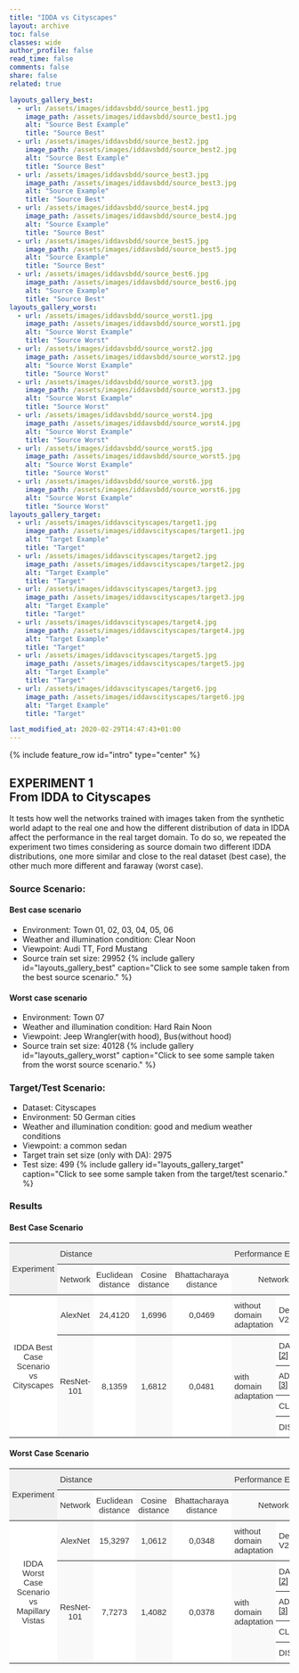 ```yaml
---
title: "IDDA vs Cityscapes"
layout: archive
toc: false
classes: wide
author_profile: false
read_time: false
comments: false
share: false
related: true

layouts_gallery_best:
  - url: /assets/images/iddavsbdd/source_best1.jpg
    image_path: /assets/images/iddavsbdd/source_best1.jpg
    alt: "Source Best Example"
    title: "Source Best"
  - url: /assets/images/iddavsbdd/source_best2.jpg
    image_path: /assets/images/iddavsbdd/source_best2.jpg
    alt: "Source Best Example"
    title: "Source Best"
  - url: /assets/images/iddavsbdd/source_best3.jpg
    image_path: /assets/images/iddavsbdd/source_best3.jpg
    alt: "Source Example"
    title: "Source Best"
  - url: /assets/images/iddavsbdd/source_best4.jpg
    image_path: /assets/images/iddavsbdd/source_best4.jpg
    alt: "Source Example"
    title: "Source Best"
  - url: /assets/images/iddavsbdd/source_best5.jpg
    image_path: /assets/images/iddavsbdd/source_best5.jpg
    alt: "Source Example"
    title: "Source Best"
  - url: /assets/images/iddavsbdd/source_best6.jpg
    image_path: /assets/images/iddavsbdd/source_best6.jpg
    alt: "Source Example"
    title: "Source Best"
layouts_gallery_worst:
  - url: /assets/images/iddavsbdd/source_worst1.jpg
    image_path: /assets/images/iddavsbdd/source_worst1.jpg
    alt: "Source Worst Example"
    title: "Source Worst"
  - url: /assets/images/iddavsbdd/source_worst2.jpg
    image_path: /assets/images/iddavsbdd/source_worst2.jpg
    alt: "Source Worst Example"
    title: "Source Worst"
  - url: /assets/images/iddavsbdd/source_worst3.jpg
    image_path: /assets/images/iddavsbdd/source_worst3.jpg
    alt: "Source Worst Example"
    title: "Source Worst"
  - url: /assets/images/iddavsbdd/source_worst4.jpg
    image_path: /assets/images/iddavsbdd/source_worst4.jpg
    alt: "Source Worst Example"
    title: "Source Worst"
  - url: /assets/images/iddavsbdd/source_worst5.jpg
    image_path: /assets/images/iddavsbdd/source_worst5.jpg
    alt: "Source Worst Example"
    title: "Source Worst"
  - url: /assets/images/iddavsbdd/source_worst6.jpg
    image_path: /assets/images/iddavsbdd/source_worst6.jpg
    alt: "Source Worst Example"
    title: "Source Worst"
layouts_gallery_target:
  - url: /assets/images/iddavscityscapes/target1.jpg
    image_path: /assets/images/iddavscityscapes/target1.jpg
    alt: "Target Example"
    title: "Target"
  - url: /assets/images/iddavscityscapes/target2.jpg
    image_path: /assets/images/iddavscityscapes/target2.jpg
    alt: "Target Example"
    title: "Target"
  - url: /assets/images/iddavscityscapes/target3.jpg
    image_path: /assets/images/iddavscityscapes/target3.jpg
    alt: "Target Example"
    title: "Target"
  - url: /assets/images/iddavscityscapes/target4.jpg
    image_path: /assets/images/iddavscityscapes/target4.jpg
    alt: "Target Example"
    title: "Target"
  - url: /assets/images/iddavscityscapes/target5.jpg
    image_path: /assets/images/iddavscityscapes/target5.jpg
    alt: "Target Example"
    title: "Target"
  - url: /assets/images/iddavscityscapes/target6.jpg
    image_path: /assets/images/iddavscityscapes/target6.jpg
    alt: "Target Example"
    title: "Target"

last_modified_at: 2020-02-29T14:47:43+01:00
---
```

{% include feature_row id="intro" type="center" %}

## EXPERIMENT 1<br>From IDDA to Cityscapes
It tests how well the networks trained with images taken from the synthetic world adapt to the real one and how the different distribution 
of data in IDDA affect the performance in the real target domain. To do so, we repeated the experiment two times considering as source domain 
two different IDDA distributions, one more similar and close to the real dataset (best case), the other much more different and faraway (worst case).


### Source Scenario: 
#### Best case scenario
- Environment: Town 01, 02, 03, 04, 05, 06
- Weather and illumination condition: Clear Noon
- Viewpoint: Audi TT, Ford Mustang
- Source train set size: 29952
{% include gallery id="layouts_gallery_best" caption="Click to see some sample taken from the best source scenario." %}
#### Worst case scenario
- Environment: Town 07
- Weather and illumination condition: Hard Rain Noon
- Viewpoint: Jeep Wrangler(with hood), Bus(without hood)
- Source train set size: 40128
{% include gallery id="layouts_gallery_worst" caption="Click to see some sample taken from the worst source scenario." %}

### Target/Test Scenario:
- Dataset: Cityscapes
- Environment: 50 German cities
- Weather and illumination condition: good and medium weather conditions
- Viewpoint: a common sedan
- Target train set size (only with DA): 2975
- Test size: 499
{% include gallery id="layouts_gallery_target" caption="Click to see some sample taken from the target/test scenario." %}

### Results
#### Best Case Scenario
<style type="text/css">
.tg  {border-collapse:collapse;border-spacing:0;border-color:#ccc;}
.tg td{font-family:Arial, sans-serif;font-size:14px;padding:10px 5px;border-style:solid;border-width:0px;overflow:hidden;word-break:normal;border-top-width:1px;border-bottom-width:1px;border-color:#ccc;color:#333;background-color:#fff;}
.tg th{font-family:Arial, sans-serif;font-size:14px;font-weight:normal;padding:10px 5px;border-style:solid;border-width:0px;overflow:hidden;word-break:normal;border-top-width:1px;border-bottom-width:1px;border-color:#ccc;color:#333;background-color:#f0f0f0;}
.tg .tg-g1sy{background-color:#f9f9f9;font-size:15px;border-color:inherit;text-align:center;vertical-align:middle}
.tg .tg-8ot9{font-size:15px;border-color:inherit;text-align:center;vertical-align:top}
.tg .tg-zeup{background-color:#f9f9f9;font-style:italic;font-size:15px;border-color:inherit;text-align:center;vertical-align:middle}
.tg .tg-8jvv{font-size:15px;border-color:inherit;text-align:left;vertical-align:top}
.tg .tg-c3ow{border-color:inherit;text-align:center;vertical-align:top}
.tg .tg-yk9p{font-size:15px;border-color:inherit;text-align:center;vertical-align:middle}
.tg .tg-z8x8{background-color:#f9f9f9;font-size:15px;border-color:inherit;text-align:left;vertical-align:middle}
.tg .tg-4dm3{font-size:15px;border-color:inherit;text-align:left;vertical-align:middle}
.tg .tg-7xkh{background-color:#f9f9f9;font-style:italic;font-size:15px;border-color:inherit;text-align:center;vertical-align:top}
.tg .tg-0pky{border-color:inherit;text-align:left;vertical-align:top}
.tg .tg-abip{background-color:#f9f9f9;border-color:inherit;text-align:center;vertical-align:top}
</style>
<table class="tg">
  <tr>
    <th class="tg-yk9p" rowspan="2">Experiment </th>
    <th class="tg-8jvv" colspan="4">Distance</th>
    <th class="tg-8jvv" colspan="4">Performance Evaluation</th>
  </tr>
  <tr>
    <td class="tg-g1sy">Network</td>
    <td class="tg-yk9p">Euclidean<br>distance</td>
    <td class="tg-g1sy">Cosine<br>distance</td>
    <td class="tg-yk9p">Bhattacharaya<br>distance</td>
    <td class="tg-g1sy" colspan="2">Network</td>
    <td class="tg-g1sy">Code Available</td>
    <td class="tg-yk9p">mIoU (%)</td>
  </tr>
  <tr>
    <td class="tg-yk9p" rowspan="5">IDDA Best Case Scenario<br>vs<br>Cityscapes</td>
    <td class="tg-g1sy">AlexNet</td>
    <td class="tg-yk9p">24,4120</td>
    <td class="tg-g1sy">1,6996</td>
    <td class="tg-yk9p">0,0469</td>
    <td class="tg-z8x8">without <br>domain <br>adaptation</td>
    <td class="tg-4dm3">DeepLab V2 <a href="https://arxiv.org/pdf/1606.00915.pdf">[1]</a></td>
    <td class="tg-zeup">(soon)</td>
    <td class="tg-yk9p">32,66</td>
  </tr>
  <tr>
    <td class="tg-g1sy" rowspan="4">ResNet-101</td>
    <td class="tg-yk9p" rowspan="4">8,1359</td>
    <td class="tg-g1sy" rowspan="4">1,6812</td>
    <td class="tg-yk9p" rowspan="4">0,0481</td>
    <td class="tg-z8x8" rowspan="4">with <br>domain<br>adaptation</td>
    <td class="tg-8jvv">DADA <a href="http://openaccess.thecvf.com/content_ICCV_2019/papers/Vu_DADA_Depth-Aware_Domain_Adaptation_in_Semantic_Segmentation_ICCV_2019_paper.pdf">[2]</a></td>
    <td class="tg-7xkh">(soon)</td>
    <td class="tg-8ot9">33,13</td>
  </tr>
  <tr>
    <td class="tg-0pky">ADVENT <a href="http://openaccess.thecvf.com/content_CVPR_2019/papers/Vu_ADVENT_Adversarial_Entropy_Minimization_for_Domain_Adaptation_in_Semantic_Segmentation_CVPR_2019_paper.pdf">[3]</a></td>
    <td class="tg-abip">(soon)</td>
    <td class="tg-c3ow">35,32</td>
  </tr>
  <tr>
    <td class="tg-4dm3">CLAN <a href="http://openaccess.thecvf.com/content_CVPR_2019/papers/Luo_Taking_a_Closer_Look_at_Domain_Shift_Category-Level_Adversaries_for_CVPR_2019_paper.pdf">[4]</a></td>
    <td class="tg-zeup">(soon)</td>
    <td class="tg-yk9p">39,26</td>
  </tr>
  <tr>
    <td class="tg-8jvv">DISE <a href="http://openaccess.thecvf.com/content_CVPR_2019/papers/Chang_All_About_Structure_Adapting_Structural_Information_Across_Domains_for_Boosting_CVPR_2019_paper.pdf">[5]</a></td>
    <td class="tg-7xkh">(soon)</td>
    <td class="tg-8ot9">42,07</td>
  </tr>
</table>

#### Worst Case Scenario
<style type="text/css">
.tg  {border-collapse:collapse;border-spacing:0;border-color:#ccc;}
.tg td{font-family:Arial, sans-serif;font-size:14px;padding:10px 5px;border-style:solid;border-width:0px;overflow:hidden;word-break:normal;border-top-width:1px;border-bottom-width:1px;border-color:#ccc;color:#333;background-color:#fff;}
.tg th{font-family:Arial, sans-serif;font-size:14px;font-weight:normal;padding:10px 5px;border-style:solid;border-width:0px;overflow:hidden;word-break:normal;border-top-width:1px;border-bottom-width:1px;border-color:#ccc;color:#333;background-color:#f0f0f0;}
.tg .tg-g1sy{background-color:#f9f9f9;font-size:15px;border-color:inherit;text-align:center;vertical-align:middle}
.tg .tg-8ot9{font-size:15px;border-color:inherit;text-align:center;vertical-align:top}
.tg .tg-zeup{background-color:#f9f9f9;font-style:italic;font-size:15px;border-color:inherit;text-align:center;vertical-align:middle}
.tg .tg-8jvv{font-size:15px;border-color:inherit;text-align:left;vertical-align:top}
.tg .tg-c3ow{border-color:inherit;text-align:center;vertical-align:top}
.tg .tg-yk9p{font-size:15px;border-color:inherit;text-align:center;vertical-align:middle}
.tg .tg-z8x8{background-color:#f9f9f9;font-size:15px;border-color:inherit;text-align:left;vertical-align:middle}
.tg .tg-4dm3{font-size:15px;border-color:inherit;text-align:left;vertical-align:middle}
.tg .tg-7xkh{background-color:#f9f9f9;font-style:italic;font-size:15px;border-color:inherit;text-align:center;vertical-align:top}
.tg .tg-0pky{border-color:inherit;text-align:left;vertical-align:top}
.tg .tg-abip{background-color:#f9f9f9;border-color:inherit;text-align:center;vertical-align:top}
</style>
<table class="tg">
  <tr>
    <th class="tg-yk9p" rowspan="2">Experiment </th>
    <th class="tg-8jvv" colspan="4">Distance</th>
    <th class="tg-8jvv" colspan="4">Performance Evaluation</th>
  </tr>
  <tr>
    <td class="tg-g1sy">Network</td>
    <td class="tg-yk9p">Euclidean<br>distance</td>
    <td class="tg-g1sy">Cosine<br>distance</td>
    <td class="tg-yk9p">Bhattacharaya<br>distance</td>
    <td class="tg-g1sy" colspan="2">Network</td>
    <td class="tg-g1sy">Code Available</td>
    <td class="tg-yk9p">mIoU (%)</td>
  </tr>
  <tr>
    <td class="tg-yk9p" rowspan="5">IDDA Worst Case Scenario<br>vs<br>Mapillary Vistas</td>
    <td class="tg-g1sy">AlexNet</td>
    <td class="tg-yk9p">15,3297</td>
    <td class="tg-g1sy">1,0612</td>
    <td class="tg-yk9p">0,0348</td>
    <td class="tg-z8x8">without <br>domain <br>adaptation</td>
    <td class="tg-4dm3">DeepLab V2 <a href="https://arxiv.org/pdf/1606.00915.pdf">[1]</a></td>
    <td class="tg-zeup">(soon)</td>
    <td class="tg-yk9p">27,09</td>
  </tr>
  <tr>
    <td class="tg-g1sy" rowspan="4">ResNet-101</td>
    <td class="tg-yk9p" rowspan="4">7,7273</td>
    <td class="tg-g1sy" rowspan="4">1,4082</td>
    <td class="tg-yk9p" rowspan="4">0,0378</td>
    <td class="tg-z8x8" rowspan="4">with <br>domain<br>adaptation</td>
    <td class="tg-8jvv">DADA <a href="http://openaccess.thecvf.com/content_ICCV_2019/papers/Vu_DADA_Depth-Aware_Domain_Adaptation_in_Semantic_Segmentation_ICCV_2019_paper.pdf">[2]</a></td>
    <td class="tg-7xkh">(soon)</td>
    <td class="tg-8ot9">32,57</td>
  </tr>
  <tr>
    <td class="tg-0pky">ADVENT <a href="http://openaccess.thecvf.com/content_CVPR_2019/papers/Vu_ADVENT_Adversarial_Entropy_Minimization_for_Domain_Adaptation_in_Semantic_Segmentation_CVPR_2019_paper.pdf">[3]</a></td>
    <td class="tg-abip">(soon)</td>
    <td class="tg-c3ow">30,26</td>
  </tr>
  <tr>
    <td class="tg-4dm3">CLAN <a href="http://openaccess.thecvf.com/content_CVPR_2019/papers/Luo_Taking_a_Closer_Look_at_Domain_Shift_Category-Level_Adversaries_for_CVPR_2019_paper.pdf">[4]</a></td>
    <td class="tg-zeup">(soon)</td>
    <td class="tg-yk9p">30,88</td>
  </tr>
  <tr>
    <td class="tg-8jvv">DISE <a href="http://openaccess.thecvf.com/content_CVPR_2019/papers/Chang_All_About_Structure_Adapting_Structural_Information_Across_Domains_for_Boosting_CVPR_2019_paper.pdf">[5]</a></td>
    <td class="tg-7xkh">(soon)</td>
    <td class="tg-8ot9">33,72</td>
  </tr>
</table>